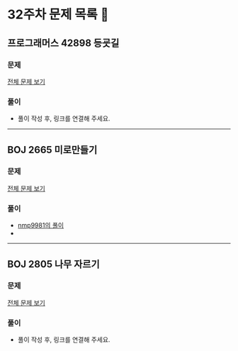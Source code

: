 # 32주차 문제 목록 📝
## 프로그래머스 42898 등굣길
### 문제
[전체 문제 보기](https://programmers.co.kr/learn/courses/30/lessons/42898)

### 풀이
- 풀이 작성 후, 링크를 연결해 주세요.
___
## BOJ 2665 미로만들기
### 문제
[전체 문제 보기](https://www.acmicpc.net/problem/2665)

### 풀이
- [nmp9981의 풀이](https://blog.naver.com/tybnasgo/222771588147)
- 
___
## BOJ 2805 나무 자르기
### 문제
[전체 문제 보기](https://www.acmicpc.net/problem/2805)

### 풀이
- 풀이 작성 후, 링크를 연결해 주세요.

